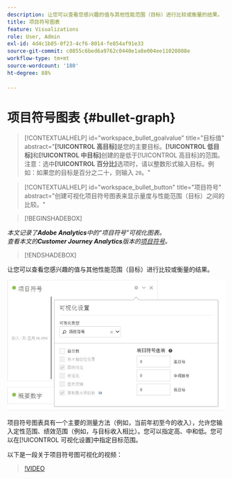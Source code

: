 ```yaml
---
description: 让您可以查看您感兴趣的值与其他性能范围（目标）进行比较或衡量的结果。
title: 项目符号图表
feature: Visualizations
role: User, Admin
exl-id: 4d4c1b85-0f23-4cf6-8014-fe854af91e33
source-git-commit: c0855c6bed6a9762c0440e1a8e004ee11020808e
workflow-type: tm+mt
source-wordcount: '180'
ht-degree: 88%

---
```


# 项目符号图表 {#bullet-graph}

<!-- markdownlint-disable MD034 -->

>[!CONTEXTUALHELP]
>id="workspace_bullet_goalvalue"
>title="目标值"
>abstract="**[!UICONTROL 高目标]**&#x200B;是您的主要目标。**[!UICONTROL 低目标]**&#x200B;和&#x200B;**[!UICONTROL 中目标]**&#x200B;创建的是低于[!UICONTROL 高目标]的范围。注意：选中&#x200B;**[!UICONTROL 百分比]**&#x200B;选项时，请以整数形式输入目标。例如：如果您的目标是百分之二十，则输入 `20`。"

<!-- markdownlint-enable MD034 -->

<!-- markdownlint-disable MD034 -->

>[!CONTEXTUALHELP]
>id="workspace_bullet_button"
>title="项目符号"
>abstract="创建可视化项目符号图表来显示量度与性能范围（目标）之间的比较。"

<!-- markdownlint-enable MD034 -->

>[!BEGINSHADEBOX]

*本文记录了&#x200B;**Adobe Analytics**中的“项目符号”可视化图表。<br/>查看本文的&#x200B;**Customer Journey Analytics**版本的[项目符号](https://experienceleague.adobe.com/en/docs/analytics-platform/using/cja-workspace/visualizations/bullet-graph)。*

>[!ENDSHADEBOX]

让您可以查看您感兴趣的值与其他性能范围（目标）进行比较或衡量的结果。

![](assets/bullet-image.png)

项目符号图表具有一个主要的测量方法（例如，当前年初至今的收入），允许您输入定性范围、绩效范围（例如，与目标收入相比）。您可以指定高、中和低。您可以在[!UICONTROL 可视化设置]中指定目标范围。

以下是一段关于项目符号图可视化的视频：

>[!VIDEO](https://video.tv.adobe.com/v/23989/?quality=12)
